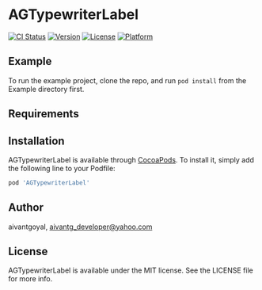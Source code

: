 # AGTypewriterLabel

[![CI Status](http://img.shields.io/travis/aivantgoyal/AGTypewriterLabel.svg?style=flat)](https://travis-ci.org/aivantgoyal/AGTypewriterLabel)
[![Version](https://img.shields.io/cocoapods/v/AGTypewriterLabel.svg?style=flat)](http://cocoapods.org/pods/AGTypewriterLabel)
[![License](https://img.shields.io/cocoapods/l/AGTypewriterLabel.svg?style=flat)](http://cocoapods.org/pods/AGTypewriterLabel)
[![Platform](https://img.shields.io/cocoapods/p/AGTypewriterLabel.svg?style=flat)](http://cocoapods.org/pods/AGTypewriterLabel)

## Example

To run the example project, clone the repo, and run `pod install` from the Example directory first.

## Requirements

## Installation

AGTypewriterLabel is available through [CocoaPods](http://cocoapods.org). To install
it, simply add the following line to your Podfile:

```ruby
pod 'AGTypewriterLabel'
```

## Author

aivantgoyal, aivantg_developer@yahoo.com

## License

AGTypewriterLabel is available under the MIT license. See the LICENSE file for more info.
